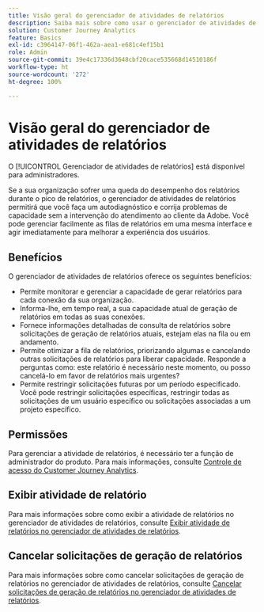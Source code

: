 ```yaml
---
title: Visão geral do gerenciador de atividades de relatórios
description: Saiba mais sobre como usar o gerenciador de atividades de relatórios para diagnosticar e corrigir problemas de capacidade durante os horários de pico de relatórios.
solution: Customer Journey Analytics
feature: Basics
exl-id: c3964147-06f1-462a-aea1-e681c4ef15b1
role: Admin
source-git-commit: 39e4c17336d3648cbf20cace535668d14510186f
workflow-type: ht
source-wordcount: '272'
ht-degree: 100%

---
```


# Visão geral do gerenciador de atividades de relatórios

O [!UICONTROL Gerenciador de atividades de relatórios] está disponível para administradores.

Se a sua organização sofrer uma queda do desempenho dos relatórios durante o pico de relatórios, o gerenciador de atividades de relatórios permitirá que você faça um autodiagnóstico e corrija problemas de capacidade sem a intervenção do atendimento ao cliente da Adobe. Você pode gerenciar facilmente as filas de relatórios em uma mesma interface e agir imediatamente para melhorar a experiência dos usuários.

## Benefícios

O gerenciador de atividades de relatórios oferece os seguintes benefícios:

* Permite monitorar e gerenciar a capacidade de gerar relatórios para cada conexão da sua organização.
* Informa-lhe, em tempo real, a sua capacidade atual de geração de relatórios em todas as suas conexões.
* Fornece informações detalhadas de consulta de relatórios sobre solicitações de geração de relatórios atuais, estejam elas na fila ou em andamento.
* Permite otimizar a fila de relatórios, priorizando algumas e cancelando outras solicitações de relatórios para liberar capacidade. Responde a perguntas como: este relatório é necessário neste momento, ou posso cancelá-lo em favor de relatórios mais urgentes?
* Permite restringir solicitações futuras por um período especificado. Você pode restringir solicitações específicas, restringir todas as solicitações de um usuário específico ou solicitações associadas a um projeto específico.

## Permissões

<!-- update for CJA -->

Para gerenciar a atividade de relatórios, é necessário ter a função de administrador do produto. Para mais informações, consulte [Controle de acesso do Customer Journey Analytics](/help/technotes/access-control.md).

## Exibir atividade de relatório

Para mais informações sobre como exibir a atividade de relatórios no gerenciador de atividades de relatórios, consulte [Exibir atividade de relatórios no gerenciador de atividades de relatórios](/help/reporting-activity-manager/reporting-activity.md).

## Cancelar solicitações de geração de relatórios

Para mais informações sobre como cancelar solicitações de geração de relatórios no gerenciador de atividades de relatórios, consulte [Cancelar solicitações de geração de relatórios no gerenciador de atividades de relatórios](/help/reporting-activity-manager/reporting-activity-cancel-requests.md).
